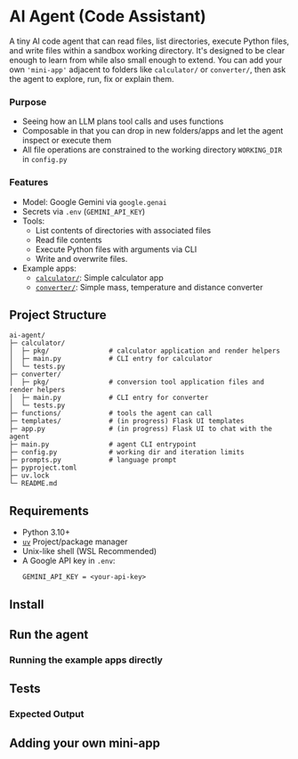 # AI Agent (Code Assistant)
A tiny AI code agent that can read files, list directories, execute Python files, and write files within a sandbox working directory. It's designed to be clear enough to learn from while also small enough to extend. You can add your own ```'mini-app'``` adjacent to folders like ```calculator/``` or ```converter/```, then ask the agent to explore, run, fix or explain them.

### Purpose
- Seeing how an LLM plans tool calls and uses functions
- Composable in that you can drop in new folders/apps and let the agent inspect or execute them
- All file operations are constrained to the working directory ```WORKING_DIR``` in ```config.py```

### Features
- Model: Google Gemini via ```google.genai```
- Secrets via ```.env``` (```GEMINI_API_KEY```)
- Tools:
    - List contents of directories with associated files
    - Read file contents
    - Execute Python files with arguments via CLI
    - Write and overwrite files.
- Example apps: 
    - [```calculator/```](https://github.com/kaylavera99/ai-agent/tree/b942e174a5e2833c8ff680be224ec30e2ba8f4ee/calculator#readme): Simple calculator app
    - [```converter/```](https://github.com/kaylavera99/ai-agent/tree/b942e174a5e2833c8ff680be224ec30e2ba8f4ee/converte#readme): Simple mass, temperature and distance converter


## Project Structure
```
ai-agent/
├─ calculator/
│  ├─ pkg/               # calculator application and render helpers
│  ├─ main.py            # CLI entry for calculator
│  └─ tests.py
├─ converter/
│  ├─ pkg/               # conversion tool application files and render helpers
│  ├─ main.py            # CLI entry for converter
│  └─ tests.py
├─ functions/            # tools the agent can call
├─ templates/            # (in progress) Flask UI templates
├─ app.py                # (in progress) Flask UI to chat with the agent
├─ main.py               # agent CLI entrypoint
├─ config.py             # working dir and iteration limits
├─ prompts.py            # language prompt
├─ pyproject.toml
├─ uv.lock
└─ README.md

```

## Requirements
- Python 3.10+
- [```uv```](https://docs.astral.sh/uv/) Project/package manager
- Unix-like shell (WSL Recommended)
- A Google API key in ```.env```:
    ```
    GEMINI_API_KEY = <your-api-key>
    ```

## Install

## Run the agent

### Running the example apps directly

## Tests

### Expected Output

## Adding your own mini-app



